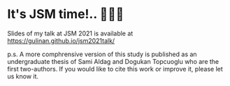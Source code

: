 # It's JSM time!.. 🎉🎉🎉

Slides of my talk at JSM 2021 is available at https://gulinan.github.io/jsm2021talk/

p.s. A more comphrensive version of this study is published as an undergraduate thesis
of Sami Aldag and Dogukan Topcuoglu who are the first two-authors. If you would like 
to cite this work or improve it, please let us know it.

